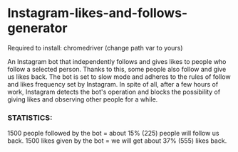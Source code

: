 # Instagram-likes-and-follows-generator

Required to install: chromedriver (change path var to yours)

An Instagram bot that independently follows and gives likes to people who follow a selected person. Thanks to this, some people also follow and give us likes back. The bot is set to slow mode and adheres to the rules of follow and likes frequency set by Instagram. In spite of all, after a few hours of work, Instagram detects the bot's operation and blocks the possibility of giving likes and observing other people for a while.

### STATISTICS:
1500 people followed by the bot  =  about 15% (225) people will follow us back.
1500 likes given by the bot = we will get about 37% (555) likes back.
